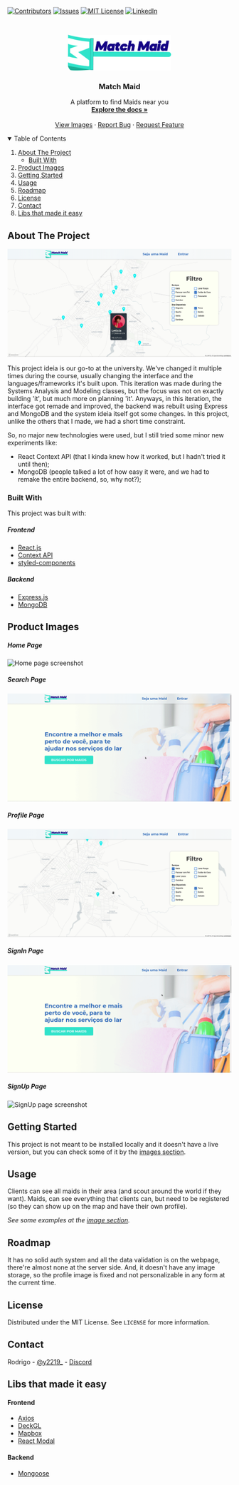 <!--
*** Readme template used: Best-README-Template
*** https://github.com/othneildrew/Best-README-Template
-->

[![Contributors][contributors-shield]][contributors-url]
[![Issues][issues-shield]][issues-url]
[![MIT License][license-shield]][license-url]
[![LinkedIn][linkedin-shield]][linkedin-url]

<!-- PROJECT LOGO -->
<br />
<p align="center">
  <img src="readme-assets/logo.png" alt="Logo" height="80">

  <h3 align="center">Match Maid</h3>

  <p align="center">
    A platform to find Maids near you
    <br />
    <a href="#about-the-project"><strong>Explore the docs »</strong></a>
    <br />
    <br />
    <a href="#product-images">View Images</a>
    ·
    <a href="https://github.com/yRodrigo2219/matchmaid-3rd/issues">Report Bug</a>
    ·
    <a href="https://github.com/yRodrigo2219/matchmaid-3rd/issues">Request Feature</a>
  </p>
</p>

<!-- TABLE OF CONTENTS -->
<details open="open">
  <summary>Table of Contents</summary>
  <ol>
    <li>
      <a href="#about-the-project">About The Project</a>
      <ul>
        <li><a href="#built-with">Built With</a></li>
      </ul>
    </li>
    <li><a href="#product-images">Product Images</a></li>
    <li><a href="#getting-started">Getting Started</a></li>
    <li><a href="#usage">Usage</a></li>
    <li><a href="#roadmap">Roadmap</a></li>
    <li><a href="#license">License</a></li>
    <li><a href="#contact">Contact</a></li>
    <li><a href="#libs-that-made-it-easy">Libs that made it easy</a></li>
  </ol>
</details>

<!-- ABOUT THE PROJECT -->

## About The Project

[![Match Maid Screenshot][product-screenshot]](#product-images)

This project ideia is our go-to at the university. We've changed it multiple times during the course, usually changing the interface and the languages/frameworks it's built upon.
This iteration was made during the Systems Analysis and Modeling classes, but the focus was not on exactly building 'it', but much more on planning 'it'.
Anyways, in this iteration, the interface got remade and improved, the backend was rebuilt using Express and MongoDB and the system ideia itself got some changes.
In this project, unlike the others that I made, we had a short time constraint.

So, no major new technologies were used, but I still tried some minor new experiments like:

- React Context API (that I kinda knew how it worked, but I hadn't tried it until then);
- MongoDB (people talked a lot of how easy it were, and we had to remake the entire backend, so, why not?);

### Built With

This project was built with:

##### Frontend

- [React.js](https://reactjs.org/)
- [Context API](https://reactjs.org/docs/context.html)
- [styled-components](https://styled-components.com/)

##### Backend

- [Express.js](https://expressjs.com/)
- [MongoDB](https://www.mongodb.com/)

<!-- PRODUCT IMAGES -->

## Product Images

##### Home Page

![Home page screenshot][homepage-screenshot]

##### Search Page

![Search page screenshot][searchpage-screenshot]

##### Profile Page

![Profile page screenshot][profilepage-screenshot]

##### SignIn Page

![SignIn page screenshot][signinpage-screenshot]

##### SignUp Page

![SignUp page screenshot][signuppage-screenshot]

<!-- GETTING STARTED -->

## Getting Started

This project is not meant to be installed locally and it doesn't have a live version, but you can check some of it by the [images section](#product-images).

<!-- USAGE EXAMPLES -->

## Usage

Clients can see all maids in their area (and scout around the world if they want).
Maids, can see everything that clients can, but need to be registered (so they can show up on the map and have their own profile).

_See some examples at the [image section](#product-images)._

<!-- ROADMAP -->

## Roadmap

It has no solid auth system and all the data validation is on the webpage, there're almost none at the server side.
And, it doesn't have any image storage, so the profile image is fixed and not personalizable in any form at the current time.

<!-- LICENSE -->

## License

Distributed under the MIT License. See `LICENSE` for more information.

<!-- CONTACT -->

## Contact

Rodrigo - [@y2219\_](https://twitter.com/y2219_) - [Discord](https://discordapp.com/users/308349999719251988)

<!-- ACKNOWLEDGEMENTS -->

## Libs that made it easy

#### Frontend

- [Axios](https://axios-http.com/)
- [DeckGL](https://deck.gl/)
- [Mapbox](https://www.mapbox.com/)
- [React Modal](https://www.npmjs.com/package/react-modal)

#### Backend

- [Mongoose](https://mongoosejs.com/)

<!-- MARKDOWN LINKS & IMAGES -->

[contributors-shield]: https://img.shields.io/github/contributors/yRodrigo2219/matchmaid-3rd.svg?style=for-the-badge
[contributors-url]: https://github.com/yRodrigo2219/matchmaid-3rd/contributors
[issues-shield]: https://img.shields.io/github/issues/yRodrigo2219/matchmaid-3rd.svg?style=for-the-badge
[issues-url]: https://github.com/yRodrigo2219/matchmaid-3rd/issues
[license-shield]: https://img.shields.io/github/license/yRodrigo2219/matchmaid-3rd.svg?style=for-the-badge
[license-url]: https://github.com/yRodrigo2219/matchmaid-3rd/blob/master/LICENSE
[linkedin-shield]: https://img.shields.io/badge/-LinkedIn-black.svg?style=for-the-badge&logo=linkedin&colorB=555
[linkedin-url]: https://linkedin.com/in/y2219
[product-screenshot]: readme-assets/screenshot.png
[homepage-screenshot]: readme-assets/homepage.gif
[searchpage-screenshot]: readme-assets/search.gif
[profilepage-screenshot]: readme-assets/profile.gif
[signinpage-screenshot]: readme-assets/signin.gif
[signuppage-screenshot]: readme-assets/signup.gif
